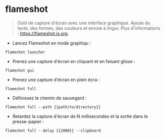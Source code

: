 # flameshot

> Outil de capture d'écran avec une interface graphique.
> Ajoute du texte, des formes, des couleurs et envoie à imgur.
> Plus d'informations : <https://flameshot.js.org>.

- Lancez Flameshot en mode graphiqu :

`flameshot launcher`

- Prenez une capture d'écran en cliquant et en faisant glisse :

`flameshot gui`

- Prenez une capture d'écran en plein écra :

`flameshot full`

- Définissez le chemin de sauvegard :

`flameshot full --path {{path/to/directory}}`

- Retardez la capture d'écran de N millisecondes et la sortie dans le presse-papier :

`flameshot full --delay {{2000}} --clipboard`
